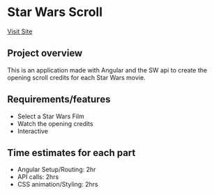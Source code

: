 # Star Wars Scroll

[Visit Site](https://star-wars-scroll.netlify.com )

## Project overview
This is an application made with Angular and the SW api to create the opening scroll credits for each Star Wars movie.

## Requirements/features
- Select a Star Wars Film
- Watch the opening credits
- Interactive

## Time estimates for each part
- Angular Setup/Routing: 2hr
- API calls: 2hrs
- CSS animation/Styling: 2hrs
